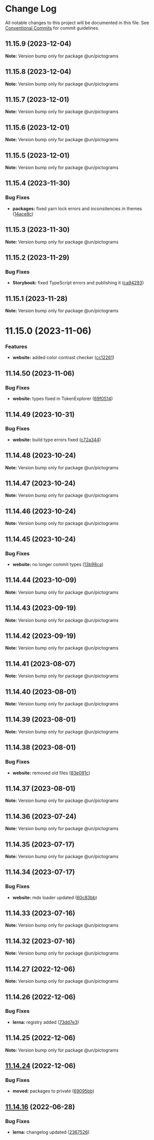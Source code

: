 # Change Log

All notable changes to this project will be documented in this file.
See [Conventional Commits](https://conventionalcommits.org) for commit guidelines.

## 11.15.9 (2023-12-04)

**Note:** Version bump only for package @un/pictograms





## 11.15.8 (2023-12-04)

**Note:** Version bump only for package @un/pictograms





## 11.15.7 (2023-12-01)

**Note:** Version bump only for package @un/pictograms





## 11.15.6 (2023-12-01)

**Note:** Version bump only for package @un/pictograms





## 11.15.5 (2023-12-01)

**Note:** Version bump only for package @un/pictograms





## 11.15.4 (2023-11-30)


### Bug Fixes

* **packages:** fixed yarn lock errors and inconsitencies in themes ([14ace8c](https://github.com/wfp/designsystem/commit/14ace8cc950c85a8b7220c516d7eaca2cbc8df48))





## 11.15.3 (2023-11-30)

**Note:** Version bump only for package @un/pictograms





## 11.15.2 (2023-11-29)


### Bug Fixes

* **Storybook:** fixed TypeScript errors and publishing it ([ca94293](https://github.com/carbon-design-system/carbon/commit/ca942938534e06d98a5799340d21aa0a58cb6847))





## 11.15.1 (2023-11-28)

**Note:** Version bump only for package @un/pictograms





# 11.15.0 (2023-11-06)


### Features

* **website:** added color contrast checker ([cc12261](https://github.com/carbon-design-system/carbon/commit/cc122617dc46fcfe8c8913b405837d549ad2f8f0))





## 11.14.50 (2023-11-06)


### Bug Fixes

* **website:** types fixed in TokenExplorer ([69f0514](https://github.com/carbon-design-system/carbon/commit/69f051402c3fe011e026aae5ffee006c9412ae8f))





## 11.14.49 (2023-10-31)


### Bug Fixes

* **website:** build type errors fixed ([c72a344](https://github.com/carbon-design-system/carbon/commit/c72a3440fc4ef3f29fdacb24e853e315bc54fe0b))





## 11.14.48 (2023-10-24)

**Note:** Version bump only for package @un/pictograms





## 11.14.47 (2023-10-24)

**Note:** Version bump only for package @un/pictograms





## 11.14.46 (2023-10-24)

**Note:** Version bump only for package @un/pictograms





## 11.14.45 (2023-10-24)


### Bug Fixes

* **website:** no longer commit types ([13b98ca](https://github.com/carbon-design-system/carbon/commit/13b98ca873487caa77dbc0828da85c9c136ce6a5))





## 11.14.44 (2023-10-09)

**Note:** Version bump only for package @un/pictograms





## 11.14.43 (2023-09-19)

**Note:** Version bump only for package @un/pictograms





## 11.14.42 (2023-09-19)

**Note:** Version bump only for package @un/pictograms





## 11.14.41 (2023-08-07)

**Note:** Version bump only for package @un/pictograms





## 11.14.40 (2023-08-01)

**Note:** Version bump only for package @un/pictograms





## 11.14.39 (2023-08-01)

**Note:** Version bump only for package @un/pictograms





## 11.14.38 (2023-08-01)


### Bug Fixes

* **website:** removed old files ([83e091c](https://github.com/carbon-design-system/carbon/commit/83e091c04153ac227dbad158e999cb4f247c58ce))





## 11.14.37 (2023-08-01)

**Note:** Version bump only for package @un/pictograms





## 11.14.36 (2023-07-24)

**Note:** Version bump only for package @un/pictograms





## 11.14.35 (2023-07-17)

**Note:** Version bump only for package @un/pictograms





## 11.14.34 (2023-07-17)


### Bug Fixes

* **website:** mdx loader updated ([60c83bb](https://github.com/carbon-design-system/carbon/commit/60c83bba74621ba5a93c9718bc49e4cdfbc807b6))





## 11.14.33 (2023-07-16)

**Note:** Version bump only for package @un/pictograms





## 11.14.32 (2023-07-16)

**Note:** Version bump only for package @un/pictograms





## 11.14.27 (2022-12-06)

**Note:** Version bump only for package @un/pictograms

## 11.14.26 (2022-12-06)

### Bug Fixes

- **lerna:** registry added ([73dd7e3](https://github.com/carbon-design-system/carbon/commit/73dd7e367e91bc1a372aa7e3f841f7f24a1b6934))

## 11.14.25 (2022-12-06)

**Note:** Version bump only for package @un/pictograms

## [11.14.24](https://github.com/carbon-design-system/carbon/compare/@un/pictograms@11.14.23...@un/pictograms@11.14.24) (2022-12-06)

### Bug Fixes

- **moved:** packages to private ([69095bb](https://github.com/carbon-design-system/carbon/commit/69095bb6ce7bdaf417a370ed73804d5493876999))

## [11.14.16](https://github.com/carbon-design-system/carbon/compare/@un/pictograms@11.14.15...@un/pictograms@11.14.16) (2022-06-28)

### Bug Fixes

- **lerna:** changelog updated ([2367526](https://github.com/carbon-design-system/carbon/commit/236752651f113088dc7bee3921e5c06213c1f72e))
